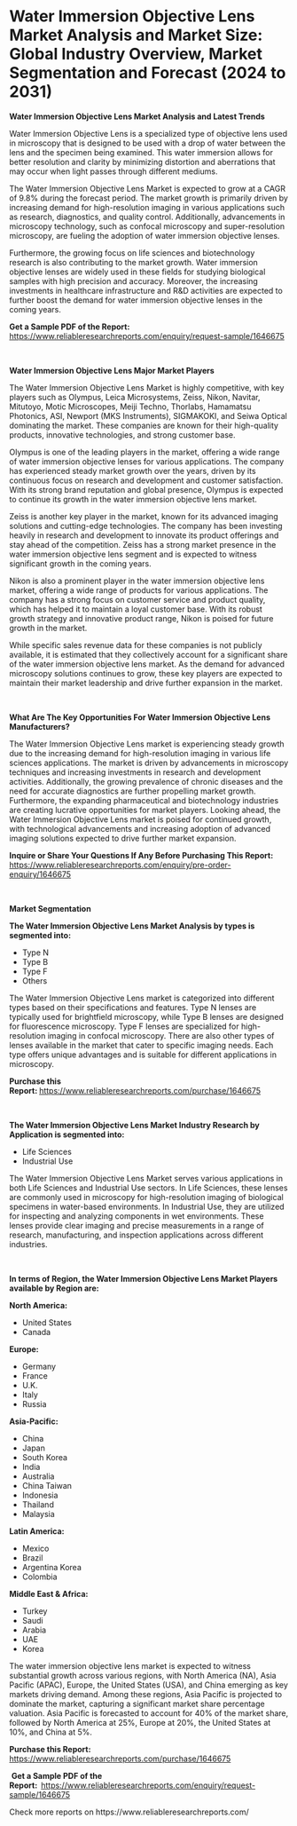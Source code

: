<p><h1>Water Immersion Objective Lens Market Analysis and Market Size: Global Industry Overview, Market Segmentation and Forecast (2024 to 2031)</h1></p><p><strong>Water Immersion Objective Lens Market Analysis and Latest Trends</strong></p>
<p><p>Water Immersion Objective Lens is a specialized type of objective lens used in microscopy that is designed to be used with a drop of water between the lens and the specimen being examined. This water immersion allows for better resolution and clarity by minimizing distortion and aberrations that may occur when light passes through different mediums.</p><p>The Water Immersion Objective Lens Market is expected to grow at a CAGR of 9.8% during the forecast period. The market growth is primarily driven by increasing demand for high-resolution imaging in various applications such as research, diagnostics, and quality control. Additionally, advancements in microscopy technology, such as confocal microscopy and super-resolution microscopy, are fueling the adoption of water immersion objective lenses.</p><p>Furthermore, the growing focus on life sciences and biotechnology research is also contributing to the market growth. Water immersion objective lenses are widely used in these fields for studying biological samples with high precision and accuracy. Moreover, the increasing investments in healthcare infrastructure and R&D activities are expected to further boost the demand for water immersion objective lenses in the coming years.</p></p>
<p><strong>Get a Sample PDF of the Report:&nbsp;</strong> <a href="https://www.reliableresearchreports.com/enquiry/request-sample/1646675">https://www.reliableresearchreports.com/enquiry/request-sample/1646675</a></p>
<p>&nbsp;</p>
<p><strong>Water Immersion Objective Lens Major Market Players</strong></p>
<p><p>The Water Immersion Objective Lens Market is highly competitive, with key players such as Olympus, Leica Microsystems, Zeiss, Nikon, Navitar, Mitutoyo, Motic Microscopes, Meiji Techno, Thorlabs, Hamamatsu Photonics, ASI, Newport (MKS Instruments), SIGMAKOKI, and Seiwa Optical dominating the market. These companies are known for their high-quality products, innovative technologies, and strong customer base.</p><p>Olympus is one of the leading players in the market, offering a wide range of water immersion objective lenses for various applications. The company has experienced steady market growth over the years, driven by its continuous focus on research and development and customer satisfaction. With its strong brand reputation and global presence, Olympus is expected to continue its growth in the water immersion objective lens market.</p><p>Zeiss is another key player in the market, known for its advanced imaging solutions and cutting-edge technologies. The company has been investing heavily in research and development to innovate its product offerings and stay ahead of the competition. Zeiss has a strong market presence in the water immersion objective lens segment and is expected to witness significant growth in the coming years.</p><p>Nikon is also a prominent player in the water immersion objective lens market, offering a wide range of products for various applications. The company has a strong focus on customer service and product quality, which has helped it to maintain a loyal customer base. With its robust growth strategy and innovative product range, Nikon is poised for future growth in the market.</p><p>While specific sales revenue data for these companies is not publicly available, it is estimated that they collectively account for a significant share of the water immersion objective lens market. As the demand for advanced microscopy solutions continues to grow, these key players are expected to maintain their market leadership and drive further expansion in the market.</p></p>
<p>&nbsp;</p>
<p><strong>What Are The Key Opportunities For Water Immersion Objective Lens Manufacturers?</strong></p>
<p><p>The Water Immersion Objective Lens market is experiencing steady growth due to the increasing demand for high-resolution imaging in various life sciences applications. The market is driven by advancements in microscopy techniques and increasing investments in research and development activities. Additionally, the growing prevalence of chronic diseases and the need for accurate diagnostics are further propelling market growth. Furthermore, the expanding pharmaceutical and biotechnology industries are creating lucrative opportunities for market players. Looking ahead, the Water Immersion Objective Lens market is poised for continued growth, with technological advancements and increasing adoption of advanced imaging solutions expected to drive further market expansion.</p></p>
<p><strong>Inquire or Share Your Questions If Any Before Purchasing This Report:</strong> <a href="https://www.reliableresearchreports.com/enquiry/pre-order-enquiry/1646675">https://www.reliableresearchreports.com/enquiry/pre-order-enquiry/1646675</a></p>
<p>&nbsp;</p>
<p><strong>Market Segmentation</strong></p>
<p><strong>The Water Immersion Objective Lens Market Analysis by types is segmented into:</strong></p>
<p><ul><li>Type N</li><li>Type B</li><li>Type F</li><li>Others</li></ul></p>
<p><p>The Water Immersion Objective Lens market is categorized into different types based on their specifications and features. Type N lenses are typically used for brightfield microscopy, while Type B lenses are designed for fluorescence microscopy. Type F lenses are specialized for high-resolution imaging in confocal microscopy. There are also other types of lenses available in the market that cater to specific imaging needs. Each type offers unique advantages and is suitable for different applications in microscopy.</p></p>
<p><strong>Purchase this Report:&nbsp;</strong><a href="https://www.reliableresearchreports.com/purchase/1646675">https://www.reliableresearchreports.com/purchase/1646675</a></p>
<p>&nbsp;</p>
<p><strong>The Water Immersion Objective Lens Market Industry Research by Application is segmented into:</strong></p>
<p><ul><li>Life Sciences</li><li>Industrial Use</li></ul></p>
<p><p>The Water Immersion Objective Lens Market serves various applications in both Life Sciences and Industrial Use sectors. In Life Sciences, these lenses are commonly used in microscopy for high-resolution imaging of biological specimens in water-based environments. In Industrial Use, they are utilized for inspecting and analyzing components in wet environments. These lenses provide clear imaging and precise measurements in a range of research, manufacturing, and inspection applications across different industries.</p></p>
<p>&nbsp;</p>
<p><strong>In terms of Region, the Water Immersion Objective Lens Market Players available by Region are:</strong></p>
<p>
    <p> <strong> North America: </strong>
        <ul>
            <li>United States</li>
            <li>Canada</li>
        </ul>
        </p> 
    <p> <strong> Europe: </strong>
        <ul>
            <li>Germany</li>
            <li>France</li>
            <li>U.K.</li>
            <li>Italy</li>
            <li>Russia</li>
        </ul>
        </p> 
    <p> <strong> Asia-Pacific: </strong>
        <ul>
            <li>China</li>
            <li>Japan</li>
            <li>South Korea</li>
            <li>India</li>
            <li>Australia</li>
            <li>China Taiwan</li>
            <li>Indonesia</li>
            <li>Thailand</li>
            <li>Malaysia</li>
        </ul>
        </p> 
    <p> <strong> Latin America: </strong>
        <ul>
            <li>Mexico</li>
            <li>Brazil</li>
            <li>Argentina Korea</li>
            <li>Colombia</li>
        </ul>
        </p> 
    <p> <strong> Middle East & Africa: </strong>
        <ul>
            <li>Turkey</li>
            <li>Saudi</li>
            <li>Arabia</li>
            <li>UAE</li>
            <li>Korea</li>
        </ul>
    </p>
    </p>
<p><p>The water immersion objective lens market is expected to witness substantial growth across various regions, with North America (NA), Asia Pacific (APAC), Europe, the United States (USA), and China emerging as key markets driving demand. Among these regions, Asia Pacific is projected to dominate the market, capturing a significant market share percentage valuation. Asia Pacific is forecasted to account for 40% of the market share, followed by North America at 25%, Europe at 20%, the United States at 10%, and China at 5%.</p></p>
<p><strong>Purchase this Report: </strong><a href="https://www.reliableresearchreports.com/purchase/1646675">https://www.reliableresearchreports.com/purchase/1646675</a></p>
<p>&nbsp;<strong>Get a Sample PDF of the Report:&nbsp;&nbsp;</strong><a href="https://www.reliableresearchreports.com/enquiry/request-sample/1646675">https://www.reliableresearchreports.com/enquiry/request-sample/1646675</a></p>
<p><strong></strong></p>
<p>Check more reports on https://www.reliableresearchreports.com/</p>